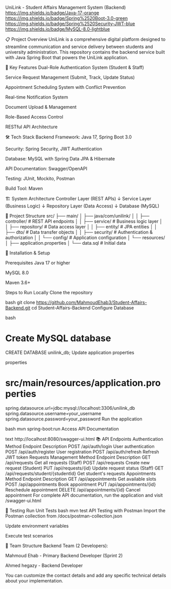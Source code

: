 UniLink - Student Affairs Management System (Backend)
https://img.shields.io/badge/Java-17-orange
https://img.shields.io/badge/Spring%2520Boot-3.0-green
https://img.shields.io/badge/Spring%2520Security-JWT-blue
https://img.shields.io/badge/MySQL-8.0-lightblue

📋 Project Overview
UniLink is a comprehensive digital platform designed to streamline communication and service delivery between students and university administration. This repository contains the backend service built with Java Spring Boot that powers the UniLink application.


🎯 Key Features
Dual-Role Authentication System (Student & Staff)

Service Request Management (Submit, Track, Update Status)

Appointment Scheduling System with Conflict Prevention

Real-time Notification System

Document Upload & Management

Role-Based Access Control

RESTful API Architecture

🛠 Tech Stack
Backend Framework: Java 17, Spring Boot 3.0

Security: Spring Security, JWT Authentication

Database: MySQL with Spring Data JPA & Hibernate

API Documentation: Swagger/OpenAPI

Testing: JUnit, Mockito, Postman

Build Tool: Maven

🏗 System Architecture
Controller Layer (REST APIs)
    ↓
Service Layer (Business Logic)
    ↓
Repository Layer (Data Access)
    ↓
Database (MySQL)

📁 Project Structure
src/
├── main/
│   ├── java/com/unilink/
│   │   ├── controller/     # REST API endpoints
│   │   ├── service/        # Business logic layer
│   │   ├── repository/     # Data access layer
│   │   ├── entity/         # JPA entities
│   │   ├── dto/            # Data transfer objects
│   │   ├── security/       # Authentication & authorization
│   │   └── config/         # Application configuration
│   └── resources/
│       ├── application.properties
│       └── data.sql        # Initial data

🚀 Installation & Setup

Prerequisites
Java 17 or higher

MySQL 8.0

Maven 3.6+

Steps to Run Locally
Clone the repository

bash
git clone https://github.com/MahmoudEhab3/Student-Affairs-Backend.git
cd Student-Affairs-Backend
Configure Database

bash
# Create MySQL database
CREATE DATABASE unilink_db;
Update application properties

properties
# src/main/resources/application.properties
spring.datasource.url=jdbc:mysql://localhost:3306/unilink_db
spring.datasource.username=your_username
spring.datasource.password=your_password
Run the application

bash
mvn spring-boot:run
Access API Documentation

text
http://localhost:8080/swagger-ui.html
📚 API Endpoints
Authentication
Method	Endpoint	Description
POST	/api/auth/login	User authentication
POST	/api/auth/register	User registration
POST	/api/auth/refresh	Refresh JWT token
Requests Management
Method	Endpoint	Description
GET	/api/requests	Get all requests (Staff)
POST	/api/requests	Create new request (Student)
PUT	/api/requests/{id}	Update request status (Staff)
GET	/api/requests/student/{studentId}	Get student's requests
Appointments
Method	Endpoint	Description
GET	/api/appointments	Get available slots
POST	/api/appointments	Book appointment
PUT	/api/appointments/{id}	Reschedule appointment
DELETE	/api/appointments/{id}	Cancel appointment
For complete API documentation, run the application and visit /swagger-ui.html

🧪 Testing
Run Unit Tests
bash
mvn test
API Testing with Postman
Import the Postman collection from /docs/postman-collection.json

Update environment variables

Execute test scenarios

👥 Team Structure
Backend Team (2 Developers):

Mahmoud Ehab - Primary Backend Developer (Sprint 2)

Ahmed hegazy - Backend Developer




You can customize the contact details and add any specific technical details about your implementation.

